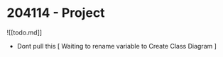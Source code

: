 # 204114 - Project
![[todo.md]]
- Dont pull this [ Waiting to rename variable to Create Class Diagram ] 
